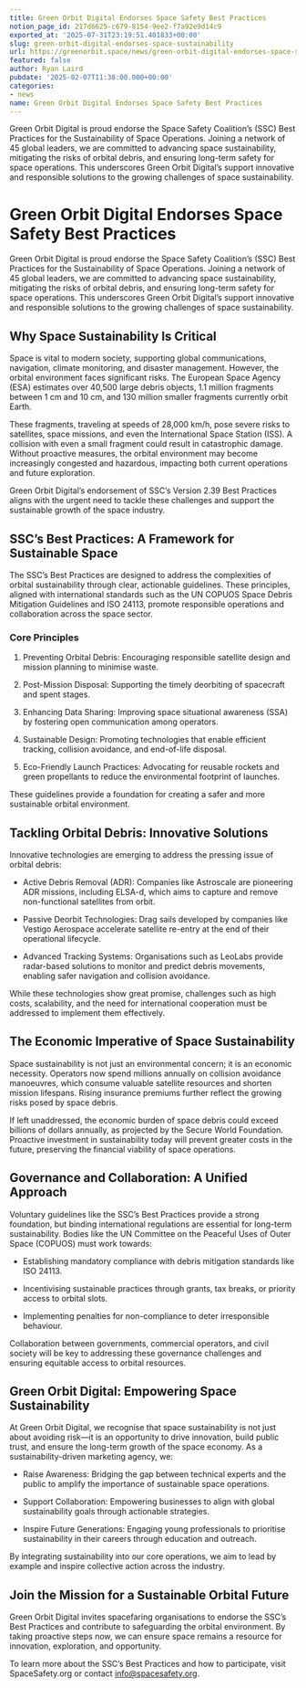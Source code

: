 ```yaml
---
title: Green Orbit Digital Endorses Space Safety Best Practices
notion_page_id: 217d6625-c679-8154-9ee2-f7a92e9d14c9
exported_at: '2025-07-31T23:19:51.401833+00:00'
slug: green-orbit-digital-endorses-space-sustainability
url: https://greenorbit.space/news/green-orbit-digital-endorses-space-sustainability/
featured: false
author: Ryan Laird
pubdate: '2025-02-07T11:38:00.000+00:00'
categories:
- news
name: Green Orbit Digital Endorses Space Safety Best Practices
---
```


Green Orbit Digital is proud endorse the Space Safety Coalition’s (SSC) Best Practices for the Sustainability of Space Operations. Joining a network of 45 global leaders, we are committed to advancing space sustainability, mitigating the risks of orbital debris, and ensuring long-term safety for space operations. This underscores Green Orbit Digital’s support innovative and responsible solutions to the growing challenges of space sustainability.

# Green Orbit Digital Endorses Space Safety Best Practices

Green Orbit Digital is proud endorse the Space Safety Coalition’s (SSC) Best Practices for the Sustainability of Space Operations. Joining a network of 45 global leaders, we are committed to advancing space sustainability, mitigating the risks of orbital debris, and ensuring long-term safety for space operations. This underscores Green Orbit Digital’s support innovative and responsible solutions to the growing challenges of space sustainability.

## Why Space Sustainability Is Critical

Space is vital to modern society, supporting global communications, navigation, climate monitoring, and disaster management. However, the orbital environment faces significant risks. The European Space Agency (ESA) estimates over 40,500 large debris objects, 1.1 million fragments between 1 cm and 10 cm, and 130 million smaller fragments currently orbit Earth.

These fragments, traveling at speeds of 28,000 km/h, pose severe risks to satellites, space missions, and even the International Space Station (ISS). A collision with even a small fragment could result in catastrophic damage. Without proactive measures, the orbital environment may become increasingly congested and hazardous, impacting both current operations and future exploration.

Green Orbit Digital’s endorsement of SSC’s Version 2.39 Best Practices aligns with the urgent need to tackle these challenges and support the sustainable growth of the space industry.

## SSC’s Best Practices: A Framework for Sustainable Space

The SSC’s Best Practices are designed to address the complexities of orbital sustainability through clear, actionable guidelines. These principles, aligned with international standards such as the UN COPUOS Space Debris Mitigation Guidelines and ISO 24113, promote responsible operations and collaboration across the space sector.

### Core Principles

1. Preventing Orbital Debris: Encouraging responsible satellite design and mission planning to minimise waste.

1. Post-Mission Disposal: Supporting the timely deorbiting of spacecraft and spent stages.

1. Enhancing Data Sharing: Improving space situational awareness (SSA) by fostering open communication among operators.

1. Sustainable Design: Promoting technologies that enable efficient tracking, collision avoidance, and end-of-life disposal.

1. Eco-Friendly Launch Practices: Advocating for reusable rockets and green propellants to reduce the environmental footprint of launches.

These guidelines provide a foundation for creating a safer and more sustainable orbital environment.

## Tackling Orbital Debris: Innovative Solutions

Innovative technologies are emerging to address the pressing issue of orbital debris:

- Active Debris Removal (ADR): Companies like Astroscale are pioneering ADR missions, including ELSA-d, which aims to capture and remove non-functional satellites from orbit.

- Passive Deorbit Technologies: Drag sails developed by companies like Vestigo Aerospace accelerate satellite re-entry at the end of their operational lifecycle.

- Advanced Tracking Systems: Organisations such as LeoLabs provide radar-based solutions to monitor and predict debris movements, enabling safer navigation and collision avoidance.

While these technologies show great promise, challenges such as high costs, scalability, and the need for international cooperation must be addressed to implement them effectively.

## The Economic Imperative of Space Sustainability

Space sustainability is not just an environmental concern; it is an economic necessity. Operators now spend millions annually on collision avoidance manoeuvres, which consume valuable satellite resources and shorten mission lifespans. Rising insurance premiums further reflect the growing risks posed by space debris.

If left unaddressed, the economic burden of space debris could exceed billions of dollars annually, as projected by the Secure World Foundation. Proactive investment in sustainability today will prevent greater costs in the future, preserving the financial viability of space operations.

## Governance and Collaboration: A Unified Approach

Voluntary guidelines like the SSC’s Best Practices provide a strong foundation, but binding international regulations are essential for long-term sustainability. Bodies like the UN Committee on the Peaceful Uses of Outer Space (COPUOS) must work towards:

- Establishing mandatory compliance with debris mitigation standards like ISO 24113.

- Incentivising sustainable practices through grants, tax breaks, or priority access to orbital slots.

- Implementing penalties for non-compliance to deter irresponsible behaviour.

Collaboration between governments, commercial operators, and civil society will be key to addressing these governance challenges and ensuring equitable access to orbital resources.

## Green Orbit Digital: Empowering Space Sustainability

At Green Orbit Digital, we recognise that space sustainability is not just about avoiding risk—it is an opportunity to drive innovation, build public trust, and ensure the long-term growth of the space economy. As a sustainability-driven marketing agency, we:

- Raise Awareness: Bridging the gap between technical experts and the public to amplify the importance of sustainable space operations.

- Support Collaboration: Empowering businesses to align with global sustainability goals through actionable strategies.

- Inspire Future Generations: Engaging young professionals to prioritise sustainability in their careers through education and outreach.

By integrating sustainability into our core operations, we aim to lead by example and inspire collective action across the industry.

## Join the Mission for a Sustainable Orbital Future

Green Orbit Digital invites spacefaring organisations to endorse the SSC’s Best Practices and contribute to safeguarding the orbital environment. By taking proactive steps now, we can ensure space remains a resource for innovation, exploration, and opportunity.

To learn more about the SSC’s Best Practices and how to participate, visit SpaceSafety.org or contact info@spacesafety.org.